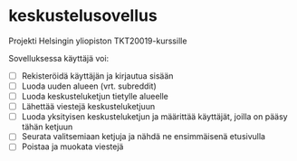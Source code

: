 # keskustelusovellus
Projekti Helsingin yliopiston TKT20019-kurssille

Sovelluksessa käyttäjä voi:
- [ ] Rekisteröidä käyttäjän ja kirjautua sisään
- [ ] Luoda uuden alueen (vrt. subreddit)
- [ ] Luoda keskusteluketjun tietylle alueelle
- [ ] Lähettää viestejä keskusteluketjuun
- [ ] Luoda yksityisen keskusteluketjun ja määrittää käyttäjät, joilla on pääsy tähän ketjuun
- [ ] Seurata valitsemiaan ketjuja ja nähdä ne ensimmäisenä etusivulla
- [ ] Poistaa ja muokata viestejä
